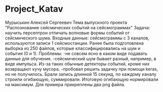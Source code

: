 # Project_Katav
Мурыськин Алексей Сергеевич
Тема выпускного проекта "Распознование сейсмических событий на сейсмограммах"
Задача: научить персептрон отличать волновые формы событий от сейсмического шума.
Входные данные: сейсмограммы с 3 каналов, используются записи 1 сейсмостанции. Ранее была подготовлена выборка из 250 файлов, которые классифицировались на шум и события (0 и 1).
Проблемы: 
-не совсем ясно в каком виде подавать данные для обучения.
-сейсмический шум бывает разный, например, в виде импульса. Из-за таких обычные детекторы событий, кроме них возвращают кучу мусора.
-пробовал решить задачку при помощи keras, но не получилось. Брали запись длинной 15 секунд, по каждому каналу строили огибающую, суммировали. Итоговую огибающую нормировали на максимум. 
Для примера прикреплены два png файла.
